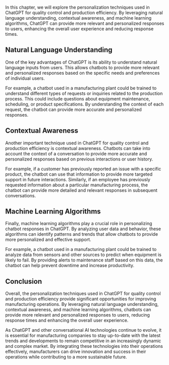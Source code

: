 

In this chapter, we will explore the personalization techniques used in ChatGPT for quality control and production efficiency. By leveraging natural language understanding, contextual awareness, and machine learning algorithms, ChatGPT can provide more relevant and personalized responses to users, enhancing the overall user experience and reducing response times.

Natural Language Understanding
------------------------------

One of the key advantages of ChatGPT is its ability to understand natural language inputs from users. This allows chatbots to provide more relevant and personalized responses based on the specific needs and preferences of individual users.

For example, a chatbot used in a manufacturing plant could be trained to understand different types of requests or inquiries related to the production process. This could include questions about equipment maintenance, scheduling, or product specifications. By understanding the context of each request, the chatbot can provide more accurate and personalized responses.

Contextual Awareness
--------------------

Another important technique used in ChatGPT for quality control and production efficiency is contextual awareness. Chatbots can take into account the context of a conversation to provide more accurate and personalized responses based on previous interactions or user history.

For example, if a customer has previously reported an issue with a specific product, the chatbot can use that information to provide more targeted support in future interactions. Similarly, if an employee has previously requested information about a particular manufacturing process, the chatbot can provide more detailed and relevant responses in subsequent conversations.

Machine Learning Algorithms
---------------------------

Finally, machine learning algorithms play a crucial role in personalizing chatbot responses in ChatGPT. By analyzing user data and behavior, these algorithms can identify patterns and trends that allow chatbots to provide more personalized and effective support.

For example, a chatbot used in a manufacturing plant could be trained to analyze data from sensors and other sources to predict when equipment is likely to fail. By providing alerts to maintenance staff based on this data, the chatbot can help prevent downtime and increase productivity.

Conclusion
----------

Overall, the personalization techniques used in ChatGPT for quality control and production efficiency provide significant opportunities for improving manufacturing operations. By leveraging natural language understanding, contextual awareness, and machine learning algorithms, chatbots can provide more relevant and personalized responses to users, reducing response times and enhancing the overall user experience.

As ChatGPT and other conversational AI technologies continue to evolve, it is essential for manufacturing companies to stay up-to-date with the latest trends and developments to remain competitive in an increasingly dynamic and complex market. By integrating these technologies into their operations effectively, manufacturers can drive innovation and success in their operations while contributing to a more sustainable future.
